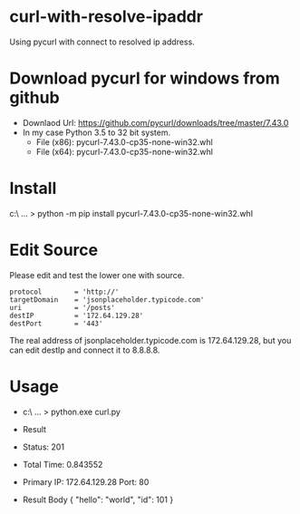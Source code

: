 # curl-with-resolve-ipaddr
Using pycurl with connect to resolved ip address.

# Download pycurl for windows from github
- Downlaod Url: https://github.com/pycurl/downloads/tree/master/7.43.0
- In my case Python 3.5 to 32 bit system.
    - File (x86): pycurl-7.43.0-cp35-none-win32.whl
    - File (x64): pycurl-7.43.0-cp35-none-win32.whl

# Install
c:\ ... > python -m pip install pycurl-7.43.0-cp35-none-win32.whl

# Edit Source
Please edit and test the lower one with source.


    protocol		= 'http://'
    targetDomain	= 'jsonplaceholder.typicode.com'
    uri				= '/posts'
    destIP			= '172.64.129.28'
    destPort		= '443'


The real address of jsonplaceholder.typicode.com is 172.64.129.28, but you can edit destIp and connect it to 8.8.8.8.



# Usage
- c:\ ... > python.exe curl.py

- Result
- Status: 201
- Total Time: 0.843552
- Primary IP: 172.64.129.28 Port: 80
- Result Body
{
  "hello": "world",
  "id": 101
}

